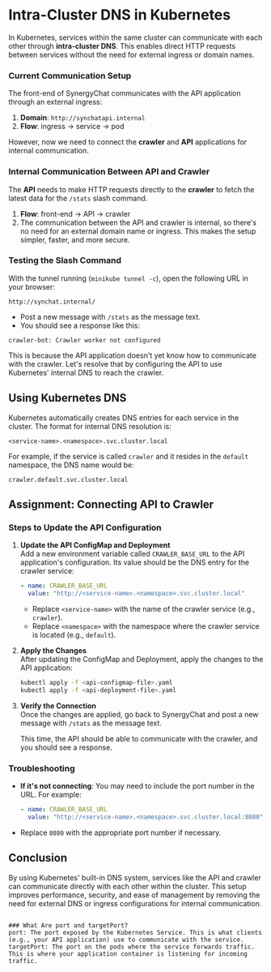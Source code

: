 # Intra-Cluster DNS in Kubernetes

In Kubernetes, services within the same cluster can communicate with each other through **intra-cluster DNS**. This enables direct HTTP requests between services without the need for external ingress or domain names.

### Current Communication Setup

The front-end of SynergyChat communicates with the API application through an external ingress:

1. **Domain**: `http://synchatapi.internal`
2. **Flow**: ingress → service → pod

However, now we need to connect the **crawler** and **API** applications for internal communication.

### Internal Communication Between API and Crawler

The **API** needs to make HTTP requests directly to the **crawler** to fetch the latest data for the `/stats` slash command.

1. **Flow**: front-end → API → crawler
2. The communication between the API and crawler is internal, so there's no need for an external domain name or ingress. This makes the setup simpler, faster, and more secure.

### Testing the Slash Command

With the tunnel running (`minikube tunnel -c`), open the following URL in your browser:

```
http://synchat.internal/
```

- Post a new message with `/stats` as the message text.
- You should see a response like this:

```
crawler-bot: Crawler worker not configured
```

This is because the API application doesn't yet know how to communicate with the crawler. Let's resolve that by configuring the API to use Kubernetes' internal DNS to reach the crawler.

## Using Kubernetes DNS

Kubernetes automatically creates DNS entries for each service in the cluster. The format for internal DNS resolution is:

```
<service-name>.<namespace>.svc.cluster.local
```

For example, if the service is called `crawler` and it resides in the `default` namespace, the DNS name would be:

```
crawler.default.svc.cluster.local
```

## Assignment: Connecting API to Crawler

### Steps to Update the API Configuration

1. **Update the API ConfigMap and Deployment**  
   Add a new environment variable called `CRAWLER_BASE_URL` to the API application's configuration. Its value should be the DNS entry for the crawler service:

   ```yaml
   - name: CRAWLER_BASE_URL
     value: "http://<service-name>.<namespace>.svc.cluster.local"
   ```

   - Replace `<service-name>` with the name of the crawler service (e.g., `crawler`).
   - Replace `<namespace>` with the namespace where the crawler service is located (e.g., `default`).

2. **Apply the Changes**  
   After updating the ConfigMap and Deployment, apply the changes to the API application:

   ```bash
   kubectl apply -f <api-configmap-file>.yaml
   kubectl apply -f <api-deployment-file>.yaml
   ```

3. **Verify the Connection**  
   Once the changes are applied, go back to SynergyChat and post a new message with `/stats` as the message text.

   This time, the API should be able to communicate with the crawler, and you should see a response.

### Troubleshooting

- **If it's not connecting**: You may need to include the port number in the URL. For example:

  ```yaml
  - name: CRAWLER_BASE_URL
    value: "http://<service-name>.<namespace>.svc.cluster.local:8080"
  ```

- Replace `8080` with the appropriate port number if necessary.

## Conclusion

By using Kubernetes' built-in DNS system, services like the API and crawler can communicate directly with each other within the cluster. This setup improves performance, security, and ease of management by removing the need for external DNS or ingress configurations for internal communication.

```

### What Are port and targetPort?
port: The port exposed by the Kubernetes Service. This is what clients (e.g., your API application) use to communicate with the service.
targetPort: The port on the pods where the service forwards traffic. This is where your application container is listening for incoming traffic.

```
